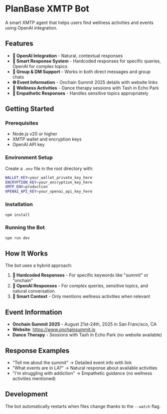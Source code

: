 # PlanBase XMTP Bot

A smart XMTP agent that helps users find wellness activities and events using OpenAI integration.

## Features

- **🤖 OpenAI Integration** - Natural, contextual responses
- **🎯 Smart Response System** - Hardcoded responses for specific queries, OpenAI for complex topics
- **💬 Group & DM Support** - Works in both direct messages and group chats
- **🌐 Event Information** - Onchain Summit 2025 details with website links
- **💃 Wellness Activities** - Dance therapy sessions with Tash in Echo Park
- **💙 Empathetic Responses** - Handles sensitive topics appropriately

## Getting Started

### Prerequisites

- Node.js v20 or higher
- XMTP wallet and encryption keys
- OpenAI API key

### Environment Setup

Create a `.env` file in the root directory with:

```bash
WALLET_KEY=your_wallet_private_key_here
ENCRYPTION_KEY=your_encryption_key_here
XMTP_ENV=production
OPENAI_API_KEY=your_openai_api_key_here
```

### Installation

```bash
npm install
```

### Running the Bot

```bash
npm run dev
```

## How It Works

The bot uses a hybrid approach:

1. **🎯 Hardcoded Responses** - For specific keywords like "summit" or "onchain"
2. **🤖 OpenAI Responses** - For complex queries, sensitive topics, and natural conversation
3. **📱 Smart Context** - Only mentions wellness activities when relevant

## Event Information

- **Onchain Summit 2025** - August 21st-24th, 2025 in San Francisco, CA
- **Website**: https://www.onchainsummit.io
- **Dance Therapy** - Sessions with Tash in Echo Park (no website available)

## Response Examples

- "Tell me about the summit" → Detailed event info with link
- "What events are in LA?" → Natural response about available activities
- "I'm struggling with addiction" → Empathetic guidance (no wellness activities mentioned)

## Development

The bot automatically restarts when files change thanks to the `--watch` flag. 